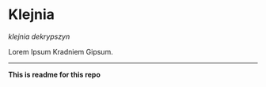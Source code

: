 # Klejnia

_klejnia dekrypszyn_

Lorem Ipsum
Kradniem Gipsum.

---

**This is readme for this repo**
